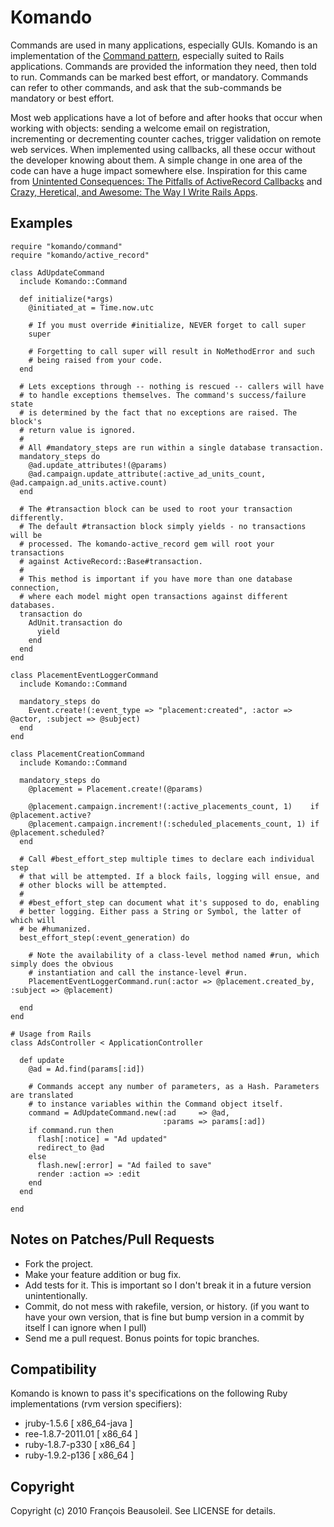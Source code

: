Komando
=======

Commands are used in many applications, especially GUIs. Komando is an implementation of the [Command pattern][1],
especially suited to Rails applications. Commands are provided the information they need, then told to run. Commands
can be marked best effort, or mandatory. Commands can refer to other commands, and ask that the sub-commands be
mandatory or best effort.

Most web applications have a lot of before and after hooks that occur when working with objects: sending a
welcome email on registration, incrementing or decrementing counter caches, trigger validation on remote web
services. When implemented using callbacks, all these occur without the developer knowing about them. A
simple change in one area of the code can have a huge impact somewhere else. Inspiration for this came from
[Unintented Consequences: The Pitfalls of ActiveRecord Callbacks][2] and
[Crazy, Heretical, and Awesome: The Way I Write Rails Apps][3].


Examples
--------

    require "komando/command"
    require "komando/active_record"

    class AdUpdateCommand
      include Komando::Command

      def initialize(*args)
        @initiated_at = Time.now.utc

        # If you must override #initialize, NEVER forget to call super
        super

        # Forgetting to call super will result in NoMethodError and such
        # being raised from your code.
      end

      # Lets exceptions through -- nothing is rescued -- callers will have
      # to handle exceptions themselves. The command's success/failure state
      # is determined by the fact that no exceptions are raised. The block's
      # return value is ignored.
      #
      # All #mandatory_steps are run within a single database transaction.
      mandatory_steps do
        @ad.update_attributes!(@params)
        @ad.campaign.update_attribute(:active_ad_units_count, @ad.campaign.ad_units.active.count)
      end

      # The #transaction block can be used to root your transaction differently.
      # The default #transaction block simply yields - no transactions will be
      # processed. The komando-active_record gem will root your transactions
      # against ActiveRecord::Base#transaction.
      #
      # This method is important if you have more than one database connection,
      # where each model might open transactions against different databases.
      transaction do
        AdUnit.transaction do
          yield
        end
      end
    end

    class PlacementEventLoggerCommand
      include Komando::Command

      mandatory_steps do
        Event.create!(:event_type => "placement:created", :actor => @actor, :subject => @subject)
      end
    end

    class PlacementCreationCommand
      include Komando::Command

      mandatory_steps do
        @placement = Placement.create!(@params)

        @placement.campaign.increment!(:active_placements_count, 1)    if @placement.active?
        @placement.campaign.increment!(:scheduled_placements_count, 1) if @placement.scheduled?
      end

      # Call #best_effort_step multiple times to declare each individual step
      # that will be attempted. If a block fails, logging will ensue, and
      # other blocks will be attempted.
      #
      # #best_effort_step can document what it's supposed to do, enabling
      # better logging. Either pass a String or Symbol, the latter of which will
      # be #humanized.
      best_effort_step(:event_generation) do

        # Note the availability of a class-level method named #run, which simply does the obvious
        # instantiation and call the instance-level #run.
        PlacementEventLoggerCommand.run(:actor => @placement.created_by, :subject => @placement)

      end
    end

    # Usage from Rails
    class AdsController < ApplicationController

      def update
        @ad = Ad.find(params[:id])

        # Commands accept any number of parameters, as a Hash. Parameters are translated
        # to instance variables within the Command object itself.
        command = AdUpdateCommand.new(:ad     => @ad,
                                      :params => params[:ad])
        if command.run then
          flash[:notice] = "Ad updated"
          redirect_to @ad
        else
          flash.new[:error] = "Ad failed to save"
          render :action => :edit
        end
      end

    end


Notes on Patches/Pull Requests
-----------------------------

* Fork the project.
* Make your feature addition or bug fix.
* Add tests for it. This is important so I don't break it in a
  future version unintentionally.
* Commit, do not mess with rakefile, version, or history.
  (if you want to have your own version, that is fine but bump version in a commit by itself I can ignore when I pull)
* Send me a pull request. Bonus points for topic branches.


Compatibility
-------------

Komando is known to pass it's specifications on the following Ruby implementations (rvm version specifiers):

* jruby-1.5.6 [ x86_64-java ]
* ree-1.8.7-2011.01 [ x86_64 ]
* ruby-1.8.7-p330 [ x86_64 ]
* ruby-1.9.2-p136 [ x86_64 ]


Copyright
---------

Copyright (c) 2010 François Beausoleil. See LICENSE for details.

  [1]: http://en.wikipedia.org/wiki/Command_pattern
  [2]: http://blog.teksol.info/2010/09/28/unintented-consequences-the-pitfalls-of-activerecord-callbacks.html
  [3]: http://jamesgolick.com/2010/3/14/crazy-heretical-and-awesome-the-way-i-write-rails-apps.html
